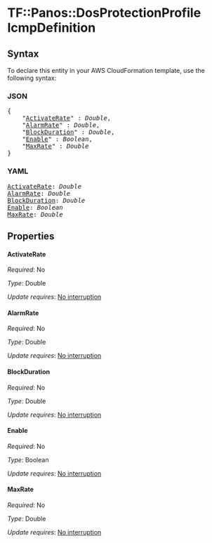 # TF::Panos::DosProtectionProfile IcmpDefinition

## Syntax

To declare this entity in your AWS CloudFormation template, use the following syntax:

### JSON

<pre>
{
    "<a href="#activaterate" title="ActivateRate">ActivateRate</a>" : <i>Double</i>,
    "<a href="#alarmrate" title="AlarmRate">AlarmRate</a>" : <i>Double</i>,
    "<a href="#blockduration" title="BlockDuration">BlockDuration</a>" : <i>Double</i>,
    "<a href="#enable" title="Enable">Enable</a>" : <i>Boolean</i>,
    "<a href="#maxrate" title="MaxRate">MaxRate</a>" : <i>Double</i>
}
</pre>

### YAML

<pre>
<a href="#activaterate" title="ActivateRate">ActivateRate</a>: <i>Double</i>
<a href="#alarmrate" title="AlarmRate">AlarmRate</a>: <i>Double</i>
<a href="#blockduration" title="BlockDuration">BlockDuration</a>: <i>Double</i>
<a href="#enable" title="Enable">Enable</a>: <i>Boolean</i>
<a href="#maxrate" title="MaxRate">MaxRate</a>: <i>Double</i>
</pre>

## Properties

#### ActivateRate

_Required_: No

_Type_: Double

_Update requires_: [No interruption](https://docs.aws.amazon.com/AWSCloudFormation/latest/UserGuide/using-cfn-updating-stacks-update-behaviors.html#update-no-interrupt)

#### AlarmRate

_Required_: No

_Type_: Double

_Update requires_: [No interruption](https://docs.aws.amazon.com/AWSCloudFormation/latest/UserGuide/using-cfn-updating-stacks-update-behaviors.html#update-no-interrupt)

#### BlockDuration

_Required_: No

_Type_: Double

_Update requires_: [No interruption](https://docs.aws.amazon.com/AWSCloudFormation/latest/UserGuide/using-cfn-updating-stacks-update-behaviors.html#update-no-interrupt)

#### Enable

_Required_: No

_Type_: Boolean

_Update requires_: [No interruption](https://docs.aws.amazon.com/AWSCloudFormation/latest/UserGuide/using-cfn-updating-stacks-update-behaviors.html#update-no-interrupt)

#### MaxRate

_Required_: No

_Type_: Double

_Update requires_: [No interruption](https://docs.aws.amazon.com/AWSCloudFormation/latest/UserGuide/using-cfn-updating-stacks-update-behaviors.html#update-no-interrupt)

